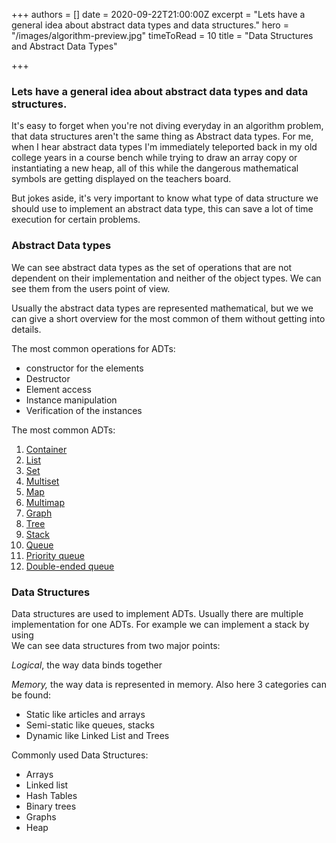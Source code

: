 +++
authors = []
date = 2020-09-22T21:00:00Z
excerpt = "Lets have a general idea about abstract data types and data structures."
hero = "/images/algorithm-preview.jpg"
timeToRead = 10
title = "Data Structures and Abstract Data Types"

+++
> 

### Lets have a general idea about abstract data types and data structures.

It's easy to forget when you're not diving everyday in an algorithm problem, that data structures aren't the same thing as Abstract data types. For me, when I hear abstract data types I'm immediately teleported back in my old college years in a course bench while trying to draw an array copy or instantiating a new heap, all of this while the dangerous mathematical symbols  are getting displayed on the teachers board.

But jokes aside, it's very important to know what type of data structure we should use to implement an abstract data type, this can save a lot of time execution for certain problems.

### Abstract Data types

We can see abstract data types as the set of operations that are not dependent on their implementation and neither of the object types. We can see them from the users point of view.

Usually the abstract data types are represented mathematical, but we we can give a short overview for the most common of them without getting into details.

The most common operations for ADTs:

* constructor for the elements
* Destructor
* Element access
* Instance manipulation
* Verification of the instances

The most common ADTs:

 1. [Container](https://en.wikipedia.org/wiki/Container_(abstract_data_type))
 2. [List](https://en.wikipedia.org/wiki/List_(abstract_data_type) "List (abstract data type)")
 3. [Set](https://en.wikipedia.org/wiki/Set_(abstract_data_type) "Set (abstract data type)")
 4. [Multiset](https://en.wikipedia.org/wiki/Set_(abstract_data_type)#Multiset "Set (abstract data type)")
 5. [Map](https://en.wikipedia.org/wiki/Associative_array "Associative array")
 6. [Multimap](https://en.wikipedia.org/wiki/Multimap "Multimap")
 7. [Graph](https://en.wikipedia.org/wiki/Graph_(abstract_data_type) "Graph (abstract data type)")
 8. [Tree](https://en.wikipedia.org/wiki/Tree_(data_structure) "Tree (data structure)")
 9. [Stack](https://en.wikipedia.org/wiki/Stack_(abstract_data_type) "Stack (abstract data type)")
10. [Queue](https://en.wikipedia.org/wiki/Queue_(abstract_data_type) "Queue (abstract data type)")
11. [Priority queue](https://en.wikipedia.org/wiki/Priority_queue "Priority queue")
12. [Double-ended queue](https://en.wikipedia.org/wiki/Double-ended_queue "Double-ended queue")

### Data Structures

Data structures are used to implement ADTs. Usually there are multiple implementation for one ADTs. For example we can implement a stack by using  
We can see data structures from two major points:

_Logical_, the way data binds together

_Memory,_ the way data is represented in memory. Also here 3 categories can be found:

* Static like articles and arrays
* Semi-static like queues, stacks
* Dynamic like Linked List and Trees

Commonly used Data Structures:

* Arrays
* Linked list
* Hash Tables
* Binary trees
* Graphs
* Heap